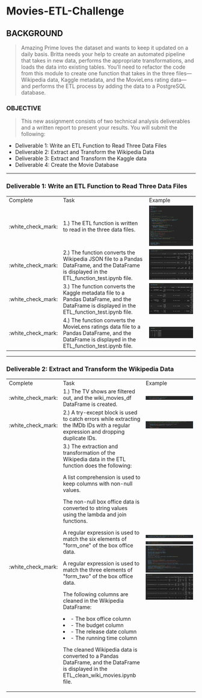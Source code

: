 # Movies-ETL-Challenge

## BACKGROUND

> Amazing Prime loves the dataset and wants to keep it updated on a daily basis. Britta needs your help to create an automated pipeline that takes in new data, performs the appropriate transformations, and loads the data into existing tables. You’ll need to refactor the code from this module to create one function that takes in the three files—Wikipedia data, Kaggle metadata, and the MovieLens rating data—and performs the ETL process by adding the data to a PostgreSQL database.

### OBJECTIVE

>This new assignment consists of two technical analysis deliverables and a written report to present your results. 
> You will submit the following:

- Deliverable 1: Write an ETL Function to Read Three Data Files
- Deliverable 2: Extract and Transform the Wikipedia Data
- Deliverable 3: Extract and Transform the Kaggle data
- Deliverable 4: Create the Movie Database

---

### Deliverable 1: Write an ETL Function to Read Three Data Files

<table>
  <tr>
    <td>Complete</td>
    <td>Task</td>
    <td>Example</td>
  </tr>
  <tr>
    <td> :white_check_mark: </td>
    <td> 1.) The ETL function is written to read in the three data files.</td>
    <td><img src="https://github.com/jcaraway-na/Movies-ETL-Challenge/blob/main/resources/read_in_three_data_files.png" width=100% height=100%></td>
  </tr>
  <tr>
    <td> :white_check_mark: </td>
    <td> 2.) The function converts the Wikipedia JSON file to a Pandas DataFrame, and the DataFrame is displayed in the ETL_function_test.ipynb file. </td>
    <td><img src="https://github.com/jcaraway-na/Movies-ETL-Challenge/blob/main/resources/wiki_movies_df.png" width=100% height=100%></td>
  </tr>
  <tr>
    <td> :white_check_mark: </td>
    <td> 3.) The function converts the Kaggle metadata file to a Pandas DataFrame, and the DataFrame is displayed in the ETL_function_test.ipynb file. </td>
    <td><img src="https://github.com/jcaraway-na/Movies-ETL-Challenge/blob/main/resources/kaggle_metadata_df.png" width=100% height=100%></td>
  </tr>
  <tr>
    <td> :white_check_mark: </td>
    <td> 4.) The function converts the MovieLens ratings data file to a Pandas DataFrame, and the DataFrame is displayed in the ETL_function_test.ipynb file. </td>
    <td><img src="https://github.com/jcaraway-na/Movies-ETL-Challenge/blob/main/resources/ratings_df.png" width=100% height=100%></td>
  </tr>
</table>

---

### Deliverable 2: Extract and Transform the Wikipedia Data

<table>
  <tr>
    <td>Complete</td>
    <td>Task</td>
    <td>Example</td>
  </tr>
  <tr>
    <td> :white_check_mark: </td>
    <td> 1.) The TV shows are filtered out, and the wiki_movies_df DataFrame is created.</td>
    <td><img src="https://github.com/jcaraway-na/Movies-ETL-Challenge/blob/main/resources/filter_out_tv_shows.png" width=100% height=100%></td>
  </tr>
  <tr>
    <td> :white_check_mark: </td>
    <td> 2.) A try-except block is used to catch errors while extracting the IMDb IDs with a regular expression and dropping duplicate IDs. </td>
    <td><img src="https://github.com/jcaraway-na/Movies-ETL-Challenge/blob/main/resources/IMDb_try_except.png" width=100% height=100%></td>
  </tr>
  <tr>
    <td> :white_check_mark: </td>
    <td> 3.) The extraction and transformation of the Wikipedia data in the ETL function does the following:
        <p> A list comprehension is used to keep columns with non-null values.</p>
        <p> The non-null box office data is converted to string values using the lambda and join functions.</p>
        <p> A regular expression is used to match the six elements of "form_one" of the box office data.</p>
        <p> A regular expression is used to match the three elements of "form_two" of the box office data.</p>
        <p> The following columns are cleaned in the Wikipedia DataFrame:</p>
        <li> - The box office column</li>
        <li> - The budget column</li>
        <li> - The release date column</li>
        <li> - The running time column</li>
      <p> </p>
      <p> The cleaned Wikipedia data is converted to a Pandas DataFrame, and the DataFrame is displayed in the ETL_clean_wiki_movies.ipynb file.</p>
    </td>
    <td>
      <img src="https://github.com/jcaraway-na/Movies-ETL-Challenge/blob/main/resources/list_comprehension_non-null_values.png" width=100% height=100%>
      <img src="https://github.com/jcaraway-na/Movies-ETL-Challenge/blob/main/resources/six_from-one_three_from-one.png" width=100% height=100%>
      <img src="https://github.com/jcaraway-na/Movies-ETL-Challenge/blob/main/resources/clean_columns.png" width=100% height=100%>
      <img src="https://github.com/jcaraway-na/Movies-ETL-Challenge/blob/main/resources/clean_wiki.png" width=100% height=100%>
    </td>
  </tr>
</table>
